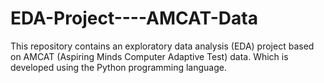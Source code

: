 # EDA-Project----AMCAT-Data
This repository contains an exploratory data analysis (EDA) project based on AMCAT (Aspiring Minds Computer Adaptive Test) data. Which is developed using the Python programming language.
